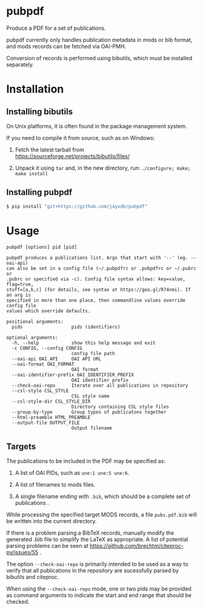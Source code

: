 # pubpdf
Produce a PDF for a set of publications.

pubpdf currently only handles publication metadata in mods or bib format, and mods records can be fetched via OAI-PMH.

Conversion of records is performed using bibutils, which must be installed separately.

# Installation

## Installing bibutils
On Unix platforms, it is often found in the package management system.

If you need to compile it from source, such as on Windows:

1. Fetch the latest tarball from https://sourceforge.net/projects/bibutils/files/

2. Unpack it using `tar` and, in the new directory, run: `./configure; make; make install`

## Installing pubpdf
```sh
$ pip install "git+https://github.com/jayvdb/pubpdf"
```

# Usage

```
pubpdf [options] pid [pid]

pubpdf produces a publications list. Args that start with '--' (eg. --oai-api)
can also be set in a config file (~/.pubpdfrc or .pubpdfrc or ~/.pubrc or
.pubrc or specified via -c). Config file syntax allows: key=value, flag=true,
stuff=[a,b,c] (for details, see syntax at https://goo.gl/R74nmi). If an arg is
specified in more than one place, then commandline values override config file
values which override defaults.

positional arguments:
  pids                  pids (identifiers)

optional arguments:
  -h, --help            show this help message and exit
  -c CONFIG, --config CONFIG
                        config file path
  --oai-api OAI_API     OAI API URL
  --oai-format OAI_FORMAT
                        OAI format
  --oai-identifier-prefix OAI_IDENTIFIER_PREFIX
                        OAI identifier prefix
  --check-oai-repo      Iterate over all publications in repository
  --csl-style CSL_STYLE
                        CSL style name
  --csl-style-dir CSL_STYLE_DIR
                        Directory containing CSL style files
  --group-by-type       Group types of publicatons together
  --html-preamble HTML_PREAMBLE
  --output-file OUTPUT_FILE
                        Output filename
```

## Targets

The publications to be included in the PDF may be specified as:

1. A list of OAI PIDs, such as `une:1 une:5 une:6`.

2. A list of filenames to mods files.

3. A single filename ending with `.bib`, which should be a complete set of publications .

While processing the specified target MODS records, a file `pubs.pdf.bib` will be written into the current directory.

If there is a problem parsing a BibTeX records, manually modify the generated .bib file to simplify the LaTeX as appropriate.
A list of potential parsing problems can be seen at https://github.com/brechtm/citeproc-py/issues/55 .

The option `--check-oai-repo` is primarily intended to be used as a way to verify that all publications
in the repository are sucessfully parsed by bibutils and citeproc.

When using the `--check-oai-repo` mode, one or two pids may be provided as command arguments to indicate the
start and end range that should be checked.
